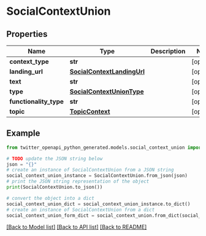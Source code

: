 # SocialContextUnion


## Properties

Name | Type | Description | Notes
------------ | ------------- | ------------- | -------------
**context_type** | **str** |  | [optional] 
**landing_url** | [**SocialContextLandingUrl**](SocialContextLandingUrl.md) |  | [optional] 
**text** | **str** |  | [optional] 
**type** | [**SocialContextUnionType**](SocialContextUnionType.md) |  | [optional] 
**functionality_type** | **str** |  | [optional] 
**topic** | [**TopicContext**](TopicContext.md) |  | [optional] 

## Example

```python
from twitter_openapi_python_generated.models.social_context_union import SocialContextUnion

# TODO update the JSON string below
json = "{}"
# create an instance of SocialContextUnion from a JSON string
social_context_union_instance = SocialContextUnion.from_json(json)
# print the JSON string representation of the object
print(SocialContextUnion.to_json())

# convert the object into a dict
social_context_union_dict = social_context_union_instance.to_dict()
# create an instance of SocialContextUnion from a dict
social_context_union_form_dict = social_context_union.from_dict(social_context_union_dict)
```
[[Back to Model list]](../README.md#documentation-for-models) [[Back to API list]](../README.md#documentation-for-api-endpoints) [[Back to README]](../README.md)



